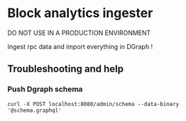 # Block analytics ingester

DO NOT USE IN A PRODUCTION ENVIRONMENT 

Ingest rpc data and import everything in DGraph ! 




## Troubleshooting and help
### Push Dgraph schema 
```
curl -X POST localhost:8080/admin/schema --data-binary '@schema.graphql'
```